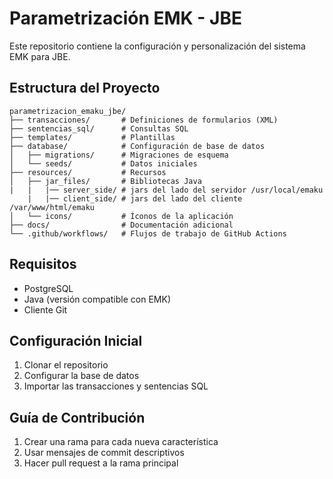 # Parametrización EMK - JBE

Este repositorio contiene la configuración y personalización del sistema EMK para JBE.

## Estructura del Proyecto

```
parametrizacion_emaku_jbe/
├── transacciones/       # Definiciones de formularios (XML)
├── sentencias_sql/      # Consultas SQL
├── templates/           # Plantillas
├── database/            # Configuración de base de datos
│   ├── migrations/      # Migraciones de esquema
│   └── seeds/           # Datos iniciales
├── resources/           # Recursos
│   ├── jar_files/       # Bibliotecas Java
|   |   |── server_side/ # jars del lado del servidor /usr/local/emaku
    |   |── client_side/ # jars del lado del cliente /var/www/html/emaku
│   └── icons/           # Íconos de la aplicación
├── docs/                # Documentación adicional
└── .github/workflows/   # Flujos de trabajo de GitHub Actions
```

## Requisitos

- PostgreSQL
- Java (versión compatible con EMK)
- Cliente Git

## Configuración Inicial

1. Clonar el repositorio
2. Configurar la base de datos
3. Importar las transacciones y sentencias SQL

## Guía de Contribución

1. Crear una rama para cada nueva característica
2. Usar mensajes de commit descriptivos
3. Hacer pull request a la rama principal

